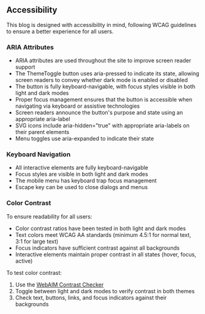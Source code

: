 ﻿## Accessibility

This blog is designed with accessibility in mind, following WCAG guidelines to ensure a better experience for all users.

### ARIA Attributes

- ARIA attributes are used throughout the site to improve screen reader support
- The ThemeToggle button uses aria-pressed to indicate its state, allowing screen readers to convey whether dark mode is enabled or disabled
- The button is fully keyboard-navigable, with focus styles visible in both light and dark modes
- Proper focus management ensures that the button is accessible when navigating via keyboard or assistive technologies
- Screen readers announce the button's purpose and state using an appropriate aria-label
- SVG icons include aria-hidden="true" with appropriate aria-labels on their parent elements
- Menu toggles use aria-expanded to indicate their state

### Keyboard Navigation

- All interactive elements are fully keyboard-navigable
- Focus styles are visible in both light and dark modes
- The mobile menu has keyboard trap focus management
- Escape key can be used to close dialogs and menus

### Color Contrast

To ensure readability for all users:

- Color contrast ratios have been tested in both light and dark modes
- Text colors meet WCAG AA standards (minimum 4.5:1 for normal text, 3:1 for large text)
- Focus indicators have sufficient contrast against all backgrounds
- Interactive elements maintain proper contrast in all states (hover, focus, active)

To test color contrast:
1. Use the [WebAIM Contrast Checker](https://webaim.org/resources/contrastchecker/)
2. Toggle between light and dark modes to verify contrast in both themes
3. Check text, buttons, links, and focus indicators against their backgrounds

